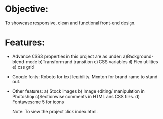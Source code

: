 # Objective:
To showcase responsive, clean and functional front-end design.
# Features:
 - Advance CSS3 properties in this project are as under:
    a)Background-blend-mode
  b)Transform and transition
  c) CSS variables
 d) Flex utilities
 e) css grid
  - Google fonts:
  Roboto for text legibility.
  Monton for brand name to stand out.
 - Other features:
 a) Stock images 
 b) Image editing/ manipulation in Photoshop
 c)Sectionwise comments in HTML ans CSS files.
 d) Fontawesome 5 for icons 

    Note: To view the project click index.html.
 
 
